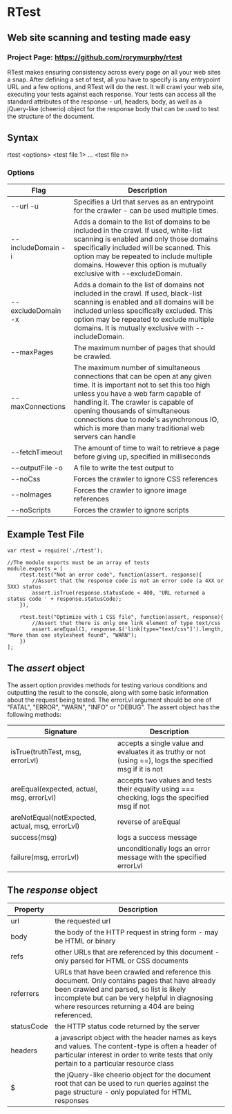 # RTest
## Web site scanning and testing made easy

### Project Page: https://github.com/rorymurphy/rtest

RTest makes ensuring consistency across every page on all your web sites a snap. After defining a set of test, all you have to specify is any entrypoint URL and a few options, and RTest will do the rest. It will crawl your web site, executing your tests against each response. Your tests can access all the standard attributes of the response - url, headers, body, as well as a jQuery-like (cheerio) object for the response body that can be used to test the structure of the document.

## Syntax
rtest &lt;options&gt; &lt;test file 1&gt; ... &lt;test file n&gt;

### Options
| Flag | Description |
| ---- | ----------- |
| --url -u | Specifies a Url that serves as an entrypoint for the crawler - can be used multiple times. |
| --includeDomain -i | Adds a domain to the list of domains to be included in the crawl. If used, white-list scanning is enabled and only those domains specifically included will be scanned. This option may be repeated to include multiple domains. However this option is mutually exclusive with  --excludeDomain. |
| --excludeDomain -x | Adds a domain to the list of domains not included in the crawl. If used, black-list scanning is enabled and all domains will be included unless specifically excluded. This option may be repeated to exclude multiple domains. It is mutually exclusive with --includeDomain. |
| --maxPages | The maximum number of pages that should be crawled. |
| --maxConnections | The maximum number of simultaneous connections that can be open at any given time. It is important not to set this too high unless you have a web farm capable of handling it. The crawler is capable of opening thousands of simultaneous connections due to node's asynchronous IO, which is more than many traditional web servers can handle |
| --fetchTimeout | The amount of time to wait to retrieve a page before giving up, specified in milliseconds |
| --outputFile -o | A file to write the test output to |
| --noCss | Forces the crawler to ignore CSS references |
| --noImages | Forces the crawler to ignore image references |
| --noScripts | Forces the crawler to ignore scripts |

## Example Test File

    var rtest = require('./rtest');

    //The module exports must be an array of tests
    module.exports = [
        rtest.test("Not an error code", function(assert, response){
            //Assert that the response code is not an error code (a 4XX or 5XX) status
            assert.isTrue(response.statusCode < 400, 'URL returned a status code ' + response.statusCode);
        }),

        rtest.test("Optimize with 1 CSS file", function(assert, response){
            //Assert that there is only one link element of type text/css
            assert.areEqual(1, response.$('link[type="text/css"]').length, "More than one stylesheet found", "WARN");
        })
    ];

## The _assert_ object
The assert option provides methods for testing various conditions and outputting the result to the console, along with some basic information about the request being tested. The errorLvl argument should be one of "FATAL", "ERROR", "WARN", "INFO" or "DEBUG". The assert object has the following methods:

| Signature | Description |
| ------ | ----------- |
| isTrue(truthTest, msg, errorLvl) | accepts a single value and evaluates it as truthy or not (using ==), logs the specified msg if it is not |
| areEqual(expected, actual, msg, errorLvl) | accepts two values and tests their equality using === checking, logs the specified msg if not |
| areNotEqual(notExpected, actual, msg, errorLvl) | reverse of areEqual |
| success(msg) | logs a success message |
| failure(msg, errorLvl) | unconditionally logs an error message with the specified errorLvl |

## The _response_ object

| Property | Description |
| -------- | ----------- |
| url | the requested url |
| body | the body of the HTTP request in string form - may be HTML or binary |
| refs | other URLs that are referenced by this document - only parsed for HTML or CSS documents |
| referrers | URLs that have been crawled and reference this document. Only contains pages that have already been crawled and parsed, so list is likely incomplete but can be very helpful in diagnosing where resources returning a 404 are being referenced. |
| statusCode | the HTTP status code returned by the server |
| headers | a javascript object with the header names as keys and values. The content-type is often a header of particular interest in order to write tests that only pertain to a particular resource class |
| $ | the jQuery-like cheerio object for the document root that can be used to run queries against the page structure - only populated for HTML responses |

